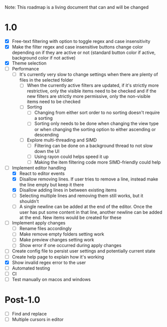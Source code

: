 Note: This roadmap is a living document that can and will be changed

# 1.0
- [x] Free-text filtering with option to toggle regex and case insensitivity
- [x] Make the filter regex and case insensitive buttons change color depending on if they are active or not (standard button color if active, background color if not active)
- [x] Theme selection
- [ ] Performance
    - [ ] It's currently very slow to change settings when there are plenty of files in the selected folder 
        - [ ] When the currently active filters are updated, if it's strictly more restrictive, only the visible items need to be checked and if the new filters are strictly more permissive, only the non-visible items need to be checked
        - [ ] Sorting
            - [ ] Changing from either sort order to no sorting doesn't require a sorting
            - [ ] Sorting only needs to be done when changing the view type or when changing the sorting option to either ascending or descending
        - [ ] Explore multi-threading and SIMD
            - [ ] Filtering can be done on a background thread to not slow down the UI
            - [ ] Using rayon could helps speed it up
            - [ ] Making the item filtering code more SIMD-friendly could help
- [ ] Implement editor handling
    - [x] React to editor events
    - [x] Disallow removing lines. If user tries to remove a line, instead make the line empty but keep it there
    - [x] Disallow adding lines in between existing items
    - [ ] Selecting multiple lines and removing them still works, but it shouldn't
    - [ ] A single newline can be added at the end of the editor. Once the user has put some content in that line, another newline can be added at the end. New items would be created for these 
- [ ] Implement apply changes
    - [ ] Rename files accordingly
    - [ ] Make remove empty folders setting work 
    - [ ] Make preview changes setting work 
    - [ ] Show error if one occurred during apply changes
- [ ] Create config file to persist user settings and potentially current state 
- [ ] Create help page to explain how it's working
- [x] Show invalid regex error to the user
- [ ] Automated testing
- [ ] CI
- [ ] Test manually on macos and windows

# Post-1.0
- [ ] Find and replace
- [ ] Multiple cursors in editor
